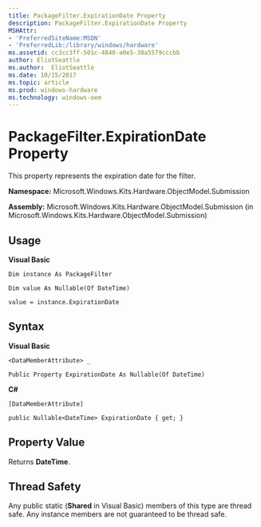 ```yaml
---
title: PackageFilter.ExpirationDate Property
description: PackageFilter.ExpirationDate Property
MSHAttr:
- 'PreferredSiteName:MSDN'
- 'PreferredLib:/library/windows/hardware'
ms.assetid: cc3cc3ff-501c-4840-a0e5-30a5579cccbb
author: EliotSeattle
ms.author:  EliotSeattle
ms.date: 10/15/2017
ms.topic: article
ms.prod: windows-hardware
ms.technology: windows-oem
---
```


# PackageFilter.ExpirationDate Property


This property represents the expiration date for the filter.

**Namespace:** Microsoft.Windows.Kits.Hardware.ObjectModel.Submission

**Assembly:** Microsoft.Windows.Kits.Hardware.ObjectModel.Submission (in Microsoft.Windows.Kits.Hardware.ObjectModel.Submission)

## <span id="Usage"></span><span id="usage"></span><span id="USAGE"></span>Usage


**Visual Basic**

`Dim instance As PackageFilter`

`Dim value As Nullable(Of DateTime)`

`value = instance.ExpirationDate`

## <span id="Syntax"></span><span id="syntax"></span><span id="SYNTAX"></span>Syntax


**Visual Basic**

`<DataMemberAttribute> _`

`Public Property ExpirationDate As Nullable(Of DateTime)`

**C#**

`[DataMemberAttribute]`

`public Nullable<DateTime> ExpirationDate { get; }`

## <span id="Property_Value"></span><span id="property_value"></span><span id="PROPERTY_VALUE"></span>Property Value


Returns **DateTime**.

## <span id="Thread_Safety"></span><span id="thread_safety"></span><span id="THREAD_SAFETY"></span>Thread Safety


Any public static (**Shared** in Visual Basic) members of this type are thread safe. Any instance members are not guaranteed to be thread safe.

 

 






